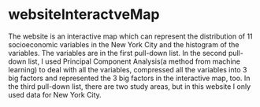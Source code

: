 # websiteInteractveMap
The website is an interactive map which can represent the distribution of 11 socioeconomic variables in the New York City and the histogram of the variables. The variables are in the first pull-down list. In the second pull-down list, I used Principal Component Analysis(a method from machine learning) to deal with all the variables, compressed all the variables into 3 big factors  and represented the 3 big factors in the interactive map, too. In the third pull-down list, there are two study areas, but in this website I only used data for New York City. 

